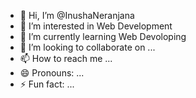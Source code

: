 - 👋 Hi, I’m @InushaNeranjana
- 👀 I’m interested in Web Development
- 🌱 I’m currently learning Web Devoloping
- 💞️ I’m looking to collaborate on ...
- 📫 How to reach me ...
- 😄 Pronouns: ...
- ⚡ Fun fact: ...

<!---
InushaNeranjana/InushaNeranjana is a ✨ special ✨ repository because its `README.md` (this file) appears on your GitHub profile.
You can click the Preview link to take a look at your changes.
--->
